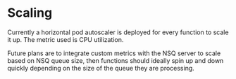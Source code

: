 # Scaling

Currently a horizontal pod autoscaler is deployed for every function to scale it up. The metric used is CPU utilization.

Future plans are to integrate custom metrics with the NSQ server to scale based on NSQ queue size, then functions should ideally spin up and down quickly depending on the size of the queue they are processing.
